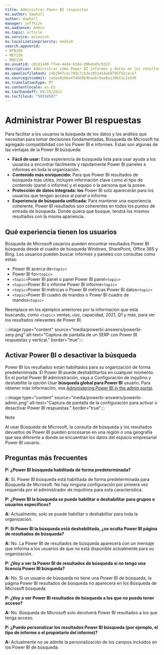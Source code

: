 ```yaml
---
title: Administrar Power BI respuestas
ms.author: dawholl
author: dawholl
manager: jeffkizn
ms.audience: Admin
ms.topic: article
ms.service: mssearch
ms.localizationpriority: medium
search.appverid:
- BFB160
- MET150
- MOE150
ms.assetid: c0c814d0-f7e4-444e-b18e-09beb45c9322
description: Administrar cómo Power BI informes y datos en los resultados de búsqueda
ms.openlocfilehash: 14b294fcec7d9c7cb3e1951414ab8795fd2cace7
ms.sourcegitcommit: ca5ee826ba4f4bb9b9baabc9ae8a130011c2a3d0
ms.translationtype: MT
ms.contentlocale: es-ES
ms.lasthandoff: 09/15/2021
ms.locfileid: "59334587"
---
```

# <a name="manage-power-bi-answers"></a>Administrar Power BI respuestas

Para facilitar a los usuarios la búsqueda de los datos y los análisis que necesitan para tomar decisiones fundamentadas, Búsqueda de Microsoft ha agregado compatibilidad con los Power BI e informes. Estas son algunas de las ventajas de la Power BI búsqueda:

* **Fácil de usar:** Esta experiencia de búsqueda lista para usar ayuda a los usuarios a encontrar fácilmente y rápidamente Power BI paneles e informes en toda la organización.
* **Contenido más enriquecido:** Para que Power BI resultados de búsqueda más útiles, incluyen información clave como el tipo de contenido (panel o informe) y el equipo o la persona que la posee.
* **Protección de datos integrada: los** Power BI solo aparecerán para los usuarios que tengan acceso al panel o informe.
* **Experiencia de búsqueda unificada:** Para mantener una experiencia coherente, Power BI resultados son coherentes en todos los puntos de entrada de búsqueda. Donde quiera que busque, tendrá los mismos resultados con la misma apariencia.

## <a name="what-users-experience"></a>Qué experiencia tienen los usuarios

Búsqueda de Microsoft usuarios pueden encontrar resultados Power BI búsqueda desde el cuadro de búsqueda Windows, SharePoint, Office 365 y Bing. Los usuarios pueden buscar informes y paneles con consultas como estas:

* Power BI acerca de`<topic>`
* Power BI for`<topic>`
* `<topic>`Power BI panel o panel Power BI panel`<topic>`
* `<topic>`Power BI o informe Power BI informe`<topic>`
* `<topic>`Power BI métricas o Power BI métricas Power BI datos`<topic>`
* `<topic>`Power BI cuadro de mandos o Power BI cuadro de mandos`<topic>`

Reemplace en los ejemplos anteriores por la información que está buscando, como `<topic>` ventas, uso, capacidad, 2021, Q1 y más, para ver los resultados relevantes de Power BI.

:::image type="content" source="media/powerbi-answers/powerbi-serp.png" alt-text="Captura de pantalla de un SERP con Power BI respuestas y vertical." border="true":::

## <a name="turn-power-bi-search-on-or-off"></a>Activar Power BI o desactivar la búsqueda

Power BI los resultados están habilitados para su organización de forma predeterminada. El Power BI puede deshabilitarlos en cualquier momento. En el portal Power BI administración, vaya a Configuración de inquilino y deshabilite la opción Usar **búsqueda global para Power BI** usuario. Para obtener más información, vea [Administering Power BI in the admin portal](/power-bi/admin/service-admin-portal#use-global-search-for-power-bi-preview).

:::image type="content" source="media/powerbi-answers/powerbi-admin.png" alt-text="Captura de pantalla de la configuración para activar o desactivar Power BI respuestas." border="true":::

> [!NOTE]
> Al usar Búsqueda de Microsoft, la consulta de búsqueda y los resultados devueltos de Power BI pueden procesarse en una región o una geografía que sea diferente a donde se encuentran los datos del espacio empresarial Power BI usuario.

## <a name="frequently-asked-questions"></a>Preguntas más frecuentes

**P: ¿Power BI búsqueda habilitada de forma predeterminada?**

**A:** Sí. Power BI búsqueda está habilitada de forma predeterminada para Búsqueda de Microsoft. No hay ninguna configuración por primera vez requerida por el administrador de inquilinos para esta característica.

**P: ¿Power BI la búsqueda se puede habilitar o deshabilitar para grupos o usuarios específicos?**

**A:** Actualmente, solo se puede habilitar o deshabilitar para toda la organización.

**P: Si Power BI la búsqueda está deshabilitada, ¿se oculta Power BI página de resultados de búsqueda?**

**A:** No. La Power BI de resultados de búsqueda aparecerá con un mensaje que informa a los usuarios de que no está disponible actualmente para su organización.

**P: ¿Voy a ver la Power BI de resultados de búsqueda si no tengo una licencia Power BI búsqueda?**

**A:** No. Si un usuario de búsqueda no tiene una Power BI de búsqueda, la página Power BI resultados de búsqueda no aparecerá en los Búsqueda de Microsoft búsqueda.

**P: ¿Voy a ver Power BI resultados de búsqueda a los que no puedo tener acceso?**

**A:** No. Búsqueda de Microsoft solo devolverá Power BI resultados a los que tenga acceso.

**P: ¿Puedo personalizar los resultados Power BI búsqueda (por ejemplo, el tipo de informe o el propietario del informe)?**

**A:** Actualmente no se admite la personalización de los campos incluidos en los Power BI de búsqueda.